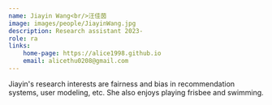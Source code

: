 ```yaml
---
name: Jiayin Wang<br/>汪佳茵
image: images/people/JiayinWang.jpg  
description: Research assistant 2023-
role: ra  
links:   
    home-page: https://alice1998.github.io  
    email: alicethu0208@gmail.com  
---  
```


Jiayin's research interests are fairness and bias in recommendation systems, user modeling, etc. She also enjoys playing frisbee and swimming.